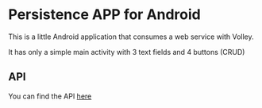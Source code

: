 # Persistence APP for Android

This is a little Android application that consumes a web service with Volley.

It has only a simple main activity with 3 text fields and 4 buttons (CRUD)

## API

You can find the API [here](https://github.com/miklegonza/PersistenceAPI)
